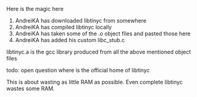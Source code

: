 
Here is the magic here
1) AndreiKA has downloaded libtinyc from somewhere
2) AndreiKA has compiled libtinyc locally
3) AndreiKA has taken some of the .o object files and pasted those here
4) AndreiKA has added his custom libc_stub.c

libtinyc.a is the gcc library produced from all the above mentioned object files

todo: open question where is the official home of libtinyc

This is about wasting as little RAM as possible. Even complete libtinyc wastes some RAM. 